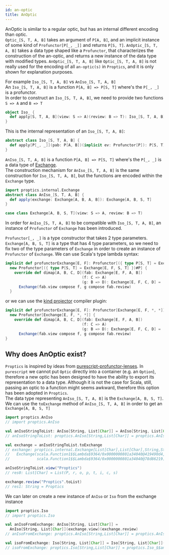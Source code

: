 ```yaml
---
id: an-optic
title: AnOptic
---
```


AnOptic is similar to a regular optic, but has an internal different encoding than optic.<br/>
`Optic_[S, T, A, B]` takes an argument of `P[A, B]`, and an implicit instance of some kind of `Profunctor[P[_, _]]` and returns `P[S, T]`. 
`AnOptic_[S, T, A, B]` takes a data type shaped like a `Profunctor`, that characterizes the construction of the an-optic, and returns
a new instance of the data type with modified types. `AnOptic_[S, T, A, B]` like `Optic_[S, T, A, B]` is not really used for the encoding 
of all `an-optic(s)` in `Proptics`, and it is only shown for explanation purposes.

For example `Iso_[S, T, A, B]` vs `AnIso_[S, T, A, B]`<br/>
An `Iso_[S, T, A, B]` is a function `P[A, B] => P[S, T]` where's the `P[_, _]` is a profunctor.<br/>
In order to construct an `Iso_[S, T, A, B]`, we need to provide two functions `S => A` and `B => T`

```scala
object Iso_ {
  def apply[S, T, A, B](view: S => A)(review: B => T): Iso_[S, T, A, B]
}
```

This is the internal representation of an `Iso_[S, T, A, B]`:

```scala
abstract class Iso_[S, T, A, B] {
  def apply[P[_, _]](pab: P[A, B])(implicit ev: Profunctor[P]): P[S, T]
}
```

`AnIso_[S, T, A, B]` is a function `P[A, B] => P[S, T]` where's the `P[_, _]` is a data type of [Exchange](/Proptics/docs/data-types/exchange).<br/>
The construction mechanism for `AnIso_[S, T, A, B]` is the same construction for `Iso_[S, T, A, B]`, but the functions are encoded within the `Exchange` type.

```scala
import proptics.internal.Exchange
abstract class AnIso_[S, T, A, B] {
  def apply(exchange: Exchange[A, B, A, B]): Exchange[A, B, S, T]
}
```

```scala
case class Exchange[A, B, S, T](view: S => A, review: B => T)
```

In order for `AnIso_[S, T, A, B]` to be compatible with `Iso_[S, T, A, B]`, an instance of `Profunctor` of `Exchange` has been
introduced. 

`Profunctor[_, _]` is a type constructor that takes 2 type parameters. `Exchange[A, B, S, T]` is a type that has 4 type parameters, so we need
to fix two of the type parameters of `Exchange` in order to create an instance of `Profunctor` of `Exchange`. We can use Scala's type lambda syntax:

```scala
implicit def profunctorExchange[E, F]: Profunctor[({ type P[S, T] = Exchange[E, F, S, T] })#P] =
  new Profunctor[({ type P[S, T] = Exchange[E, F, S, T] })#P] {
    override def dimap[A, B, C, D](fab: Exchange[E, F, A, B])
                                  (f: C => A)
                                  (g: B => D): Exchange[E, F, C, D] =
      Exchange(fab.view compose f, g compose fab.review)
  }
```

or we can use the <a href="https://github.com/typelevel/kind-projector" target="_blank">kind projector</a> compiler plugin:

```scala
implicit def profunctorExchange[E, F]: Profunctor[Exchange[E, F, *, *]] = 
  new Profunctor[Exchange[E, F, *, *]] {
    override def dimap[A, B, C, D](fab: Exchange[E, F, A, B])
                                  (f: C => A)
                                  (g: B => D): Exchange[E, F, C, D] = 
      Exchange(fab.view compose f, g compose fab.review)
}
```

## Why does AnOptic exist?

`Proptics` is inspired by ideas from <a href="https://github.com/purescript-contrib/purescript-profunctor-lenses" target="_blank">purescript-profunctor-lenses</a>.
In `purescript` we cannot put `Optic` directly into a container (e.g. an `Option`), therefore a new optic has been designed to have the ability to export
its representation to a data type. Although it is not the case for Scala, still, passing an optic to a function might seems awkward,
therefore this option has been adopted in `Proptics`.<br/> The data type representing `AnIso_[S, T, A, B]` is the `Exchange[A, B, S, T]`.
We can use the `toExchange` method of `AnIso_[S, T, A, B]` in order to get an `Exchange[A, B, S, T]`

```scala
import proptics.AnIso
// import proptics.AnIso

val anIsoStringToList: AnIso[String, List[Char]] = AnIso[String, List[Char]](_.toList)(_.mkString)
// anIsoStringToList: proptics.AnIso[String,List[Char]] = proptics.AnIso_$$anon$17@74561208

val exchange = anIsoStringToList.toExchange
// exchange: proptics.internal.Exchange[List[Char],List[Char],String,String] = 
//   Exchange(scala.Function1$$Lambda$9364/0x0000000801a34040@419490d4,
//            scala.Function1$$Lambda$9364/0x0000000801a34040@78d86219)

anIsoStringToList.view("Proptics")
// res0: List[Char] = List(P, r, o, p, t, i, c, s)

exchange.review("Proptics".toList)
// res1: String = Proptics
```

We can later on create a new instance of `AnIso` or `Iso` from the exchange instance

```scala
import proptics.Iso
// import proptics.Iso

val anIsoFromExchange: AnIso[String, List[Char]] = 
  AnIso[String, List[Char]](exchange.view)(exchange.review)
// anIsoFromExchange: proptics.AnIso[String,List[Char]] = proptics.AnIso_$$anon$17@bf55e9c

val isoFromExchange: Iso[String, List[Char]] = Iso[String, List[Char]](exchange.view)(exchange.review)
// isoFromExchange: proptics.Iso[String,List[Char]] = proptics.Iso_$$anon$16@4c6f5ff7
``` 



